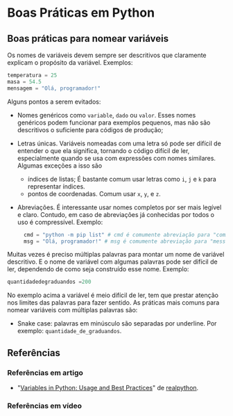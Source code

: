 # Boas Práticas em Python

## Boas práticas para nomear variáveis

Os nomes de variáveis devem sempre ser descritivos que claramente explicam o propósito da variável. Exemplos:

```python
temperatura = 25
masa = 54.5
mensagem = "Olá, programador!"
```

Alguns pontos a serem evitados:

- Nomes genéricos como `variable`, `dado` ou `valor`. Esses nomes genéricos podem funcionar para exemplos pequenos, mas não são descritivos o suficiente para códigos de produção;
- Letras únicas. Variáveis nomeadas com uma letra só pode ser difícil de entender o que ela significa, tornando o código difícil de ler, especialmente quando se usa com expressões com nomes similares. Algumas exceções a isso são
  - índices de listas;
    É bastante comum usar letras como `i`, `j` e `k` para representar índices.
  - pontos de coordenadas.
    Comum usar `x`, `y`, e `z`.
- Abreviações. É interessante usar nomes completos por ser mais legível e claro. Contudo, em caso de abreviações já conhecidas por todos o uso é compressível. Exemplo:

  ```python
    cmd = "python -m pip list" # cmd é comumente abreviação para "command"
    msg = "Olá, programador!" # msg é comumente abreviação para "message"
  ```

Muitas vezes é preciso múltiplas palavras para montar um nome de variável descritivo. E o nome de variável com algumas palavras pode ser difícil de ler, dependendo de como seja construído esse nome. Exemplo:

```python
quantidadedegraduandos =200
```

No exemplo acima a variável é meio difícil de ler, tem que prestar atenção nos limites das palavras para fazer sentido.
As práticas mais comuns para nomear variáveis com múltiplas palavras são:

- Snake case: palavras em minúsculo são separadas por underline. Por exemplo: `quantidade_de_graduandos`.

## Referências

### Referências em artigo

- "[Variables in Python: Usage and Best Practices](https://realpython.com/python-variables/#best-practices-for-naming-variables)" de [realpython](https://realpython.com/).

### Referências em vídeo
